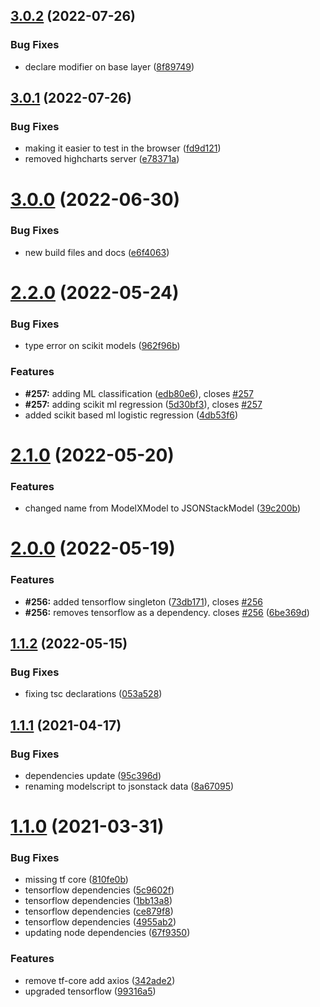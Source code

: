 ## [3.0.2](https://github.com/repetere/jsonm-model/compare/v3.0.1...v3.0.2) (2022-07-26)


### Bug Fixes

* declare modifier on base layer ([8f89749](https://github.com/repetere/jsonm-model/commit/8f897493ee3981a696b09d01478972a78bde1fee))

## [3.0.1](https://github.com/repetere/jsonm-model/compare/v3.0.0...v3.0.1) (2022-07-26)


### Bug Fixes

* making it easier to test in the browser ([fd9d121](https://github.com/repetere/jsonm-model/commit/fd9d121aabe24eafffb981c18496eda42aeceea7))
* removed highcharts server ([e78371a](https://github.com/repetere/jsonm-model/commit/e78371a5ed1231b66ffe8d4e2175adcf81b5737d))

# [3.0.0](https://github.com/repetere/jsonm-model/compare/v2.2.0...v3.0.0) (2022-06-30)


### Bug Fixes

* new build files and docs ([e6f4063](https://github.com/repetere/jsonm-model/commit/e6f4063a5abdb0daee4f555a673eaca2b56e7294))

# [2.2.0](https://github.com/repetere/jsonm-model/compare/v2.1.0...v2.2.0) (2022-05-24)


### Bug Fixes

* type error on scikit models ([962f96b](https://github.com/repetere/jsonm-model/commit/962f96bc62eb52b7ab3c3e77782e540c7d2303b8))


### Features

* **#257:** adding ML classification ([edb80e6](https://github.com/repetere/jsonm-model/commit/edb80e683f82a508c1b0d9cdd827b56e783d72b0)), closes [#257](https://github.com/repetere/jsonm-model/issues/257)
* **#257:** adding scikit ml regression ([5d30bf3](https://github.com/repetere/jsonm-model/commit/5d30bf333345287970576d927f52654bf0a2524b)), closes [#257](https://github.com/repetere/jsonm-model/issues/257)
* added scikit based ml logistic regression ([4db53f6](https://github.com/repetere/jsonm-model/commit/4db53f6f5e30c941947f0d7806c62f94b5bca27b))

# [2.1.0](https://github.com/repetere/jsonm-model/compare/v2.0.0...v2.1.0) (2022-05-20)


### Features

* changed name from ModelXModel to JSONStackModel ([39c200b](https://github.com/repetere/jsonm-model/commit/39c200b520c008f981861bc4b6abbb23bb9a8d55))

# [2.0.0](https://github.com/repetere/jsonm-model/compare/v1.1.2...v2.0.0) (2022-05-19)


### Features

* **#256:** added tensorflow singleton ([73db171](https://github.com/repetere/jsonm-model/commit/73db171235a9db3c487d742a32560248bb99814f)), closes [#256](https://github.com/repetere/jsonm-model/issues/256)
* **#256:** removes tensorflow as a dependency. closes [#256](https://github.com/repetere/jsonm-model/issues/256) ([6be369d](https://github.com/repetere/jsonm-model/commit/6be369d51d8453031ebd8734c1ae137ef311b09f))

## [1.1.2](https://github.com/repetere/jsonm-model/compare/v1.1.1...v1.1.2) (2022-05-15)


### Bug Fixes

* fixing tsc declarations ([053a528](https://github.com/repetere/jsonm-model/commit/053a52860178ba94332c0727e573c659da575410))

## [1.1.1](https://github.com/repetere/jsonm-model/compare/v1.1.0...v1.1.1) (2021-04-17)


### Bug Fixes

* dependencies update ([95c396d](https://github.com/repetere/jsonm-model/commit/95c396d539a2ae4735f8a57278d549541132410e))
* renaming modelscript to jsonstack data ([8a67095](https://github.com/repetere/jsonm-model/commit/8a67095aaadfa94d1c1c209d6180b8af22fa5bf9))

# [1.1.0](https://github.com/repetere/modelx-model/compare/v1.0.2...v1.1.0) (2021-03-31)


### Bug Fixes

* missing tf core ([810fe0b](https://github.com/repetere/modelx-model/commit/810fe0ba992a445e337b4e8223cbbc535c2cc6c4))
* tensorflow dependencies ([5c9602f](https://github.com/repetere/modelx-model/commit/5c9602f82b3fa90b4ac08e3fcebf934c6ec111d2))
* tensorflow dependencies ([1bb13a8](https://github.com/repetere/modelx-model/commit/1bb13a84b50b08b11ee2d3313ac32aa33cfd312e))
* tensorflow dependencies ([ce879f8](https://github.com/repetere/modelx-model/commit/ce879f8eb13ffeb8076fd2807d908e2b19695f04))
* tensorflow dependencies ([4955ab2](https://github.com/repetere/modelx-model/commit/4955ab2b1506a5e51be41355d8b98d51789eb623))
* updating node dependencies ([67f9350](https://github.com/repetere/modelx-model/commit/67f93502abe8c0ad9d5f4e83985a9d647ea43e6b))


### Features

* remove tf-core add axios ([342ade2](https://github.com/repetere/modelx-model/commit/342ade2abf97a95a66a5a20567728a0f92458f27))
* upgraded tensorflow ([99316a5](https://github.com/repetere/modelx-model/commit/99316a5a7ff9af856d434e5612f70d300e6260d8))
